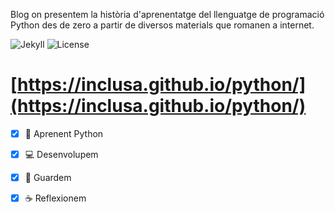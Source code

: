 Blog on presentem la història d'aprenentatge del llenguatge de programació Python des de zero a partir de diversos materials que romanen a internet.

![Jekyll](https://img.shields.io/badge/jekyll-build-green.svg)
![License](https://img.shields.io/badge/license-MIT-red.svg)

# [https://inclusa.github.io/python/](https://inclusa.github.io/python/)

- [X] :snake: Aprenent Python

- [X] :computer: Desenvolupem

- [X] :floppy_disk: Guardem

- [X] :coffee: Reflexionem
